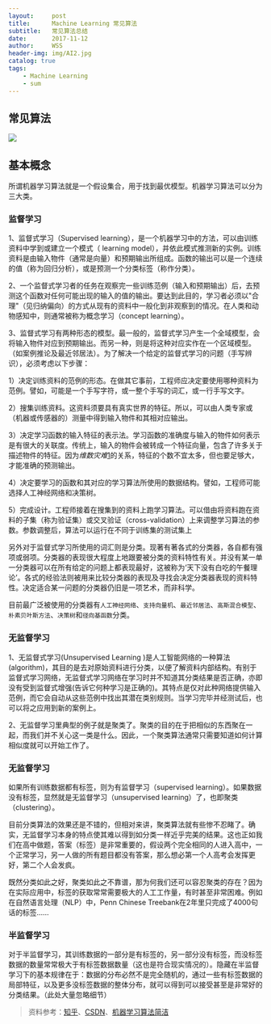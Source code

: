 ```yaml
---
layout:     post
title:      Machine Learning 常见算法
subtitle:   常见算法总结
date:       2017-11-12
author:     WSS
header-img: img/AI2.jpg
catalog: true
tags:
    - Machine Learning
    - sum
---
```



## 常见算法 ##

![](http://oyug2kd6x.bkt.clouddn.com//MachineLearning/SumMachineLeaningSum.jpeg)

## 基本概念 ##

所谓机器学习算法就是一个假设集合，用于找到最优模型。机器学习算法可以分为三大类。

### 监督学习 ###

1、监督式学习（Supervised learning），是一个机器学习中的方法，可以由训练资料中学到或建立一个模式（ learning model），并依此模式推测新的实例。训练资料是由输入物件（通常是向量）和预期输出所组成。函数的输出可以是一个连续的值（称为回归分析），或是预测一个分类标签（称作分类）。

2、一个监督式学习者的任务在观察完一些训练范例（输入和预期输出）后，去预测这个函数对任何可能出现的输入的值的输出。要达到此目的，学习者必须以"合理"（见归纳偏向）的方式从现有的资料中一般化到非观察到的情况。在人类和动物感知中，则通常被称为概念学习（concept learning）。

3、监督式学习有两种形态的模型。最一般的，监督式学习产生一个全域模型，会将输入物件对应到预期输出。而另一种，则是将这种对应实作在一个区域模型。（如案例推论及最近邻居法）。为了解决一个给定的监督式学习的问题（手写辨识），必须考虑以下步骤：

1）决定训练资料的范例的形态。在做其它事前，工程师应决定要使用哪种资料为范例。譬如，可能是一个手写字符，或一整个手写的词汇，或一行手写文字。

2）搜集训练资料。这资料须要具有真实世界的特征。所以，可以由人类专家或（机器或传感器的）测量中得到输入物件和其相对应输出。

3）决定学习函数的输入特征的表示法。学习函数的准确度与输入的物件如何表示是有很大的关联度。传统上，输入的物件会被转成一个特征向量，包含了许多关于描述物件的特征。因为*维数灾难*[1]的关系，特征的个数不宜太多，但也要足够大，才能准确的预测输出。

4）决定要学习的函数和其对应的学习算法所使用的数据结构。譬如，工程师可能选择人工神经网络和决策树。

5）完成设计。工程师接着在搜集到的资料上跑学习算法。可以借由将资料跑在资料的子集（称为验证集）或交叉验证（cross-validation）上来调整学习算法的参数。参数调整后，算法可以运行在不同于训练集的测试集上

另外对于监督式学习所使用的词汇则是分类。现著有著各式的分类器，各自都有强项或弱项。分类器的表现很大程度上地跟要被分类的资料特性有关。并没有某一单一分类器可以在所有给定的问题上都表现最好，这被称为‘天下没有白吃的午餐理论’。各式的经验法则被用来比较分类器的表现及寻找会决定分类器表现的资料特性。决定适合某一问题的分类器仍旧是一项艺术，而非科学。

目前最广泛被使用的分类器有`人工神经网络`、`支持向量机`、`最近邻居法`、`高斯混合模型`、`朴素贝叶斯方法`、`决策树`和`径向基函数`分类。


### 无监督学习 ###

1、无监督式学习(Unsupervised Learning )是人工智能网络的一种算法(algorithm)，其目的是去对原始资料进行分类，以便了解资料内部结构。有别于监督式学习网络，无监督式学习网络在学习时并不知道其分类结果是否正确，亦即没有受到监督式增强(告诉它何种学习是正确的)。其特点是仅对此种网络提供输入范例，而它会自动从这些范例中找出其潜在类别规则。当学习完毕并经测试后，也可以将之应用到新的案例上。

2、无监督学习里典型的例子就是聚类了。聚类的目的在于把相似的东西聚在一起，而我们并不关心这一类是什么。因此，一个聚类算法通常只需要知道如何计算相似度就可以开始工作了。


### 无监督学习 ###

如果所有训练数据都有标签，则为有监督学习（supervised learning）。如果数据没有标签，显然就是无监督学习（unsupervised learning）了，也即聚类（clustering）。

目前分类算法的效果还是不错的，但相对来讲，聚类算法就有些惨不忍睹了。确实，无监督学习本身的特点使其难以得到如分类一样近乎完美的结果。这也正如我们在高中做题，答案（标签）是非常重要的，假设两个完全相同的人进入高中，一个正常学习，另一人做的所有题目都没有答案，那么想必第一个人高考会发挥更好，第二个人会发疯。

既然分类如此之好，聚类如此之不靠谱，那为何我们还可以容忍聚类的存在？因为在实际应用中，标签的获取常常需要极大的人工工作量，有时甚至非常困难。例如在自然语言处理（NLP）中，Penn Chinese Treebank在2年里只完成了4000句话的标签……


### 半监督学习 ###


对于半监督学习，其训练数据的一部分是有标签的，另一部分没有标签，而没标签数据的数量常常极大于有标签数据数量（这也是符合现实情况的）。隐藏在半监督学习下的基本规律在于：数据的分布必然不是完全随机的，通过一些有标签数据的局部特征，以及更多没标签数据的整体分布，就可以得到可以接受甚至是非常好的分类结果。（此处大量忽略细节）



>[1]:在很多领域中，如采样、组合数学、机器学习和数据挖掘都有提及到这个名字的现象。这些问题的共同特色是当维数提高时，空间的体积提高太快，因而可用数据变得很稀疏。
>资料参考：[知乎](https://www.zhihu.com/question/23194489/answer/25028661)、[CSDN](http://blog.csdn.net/u011067360/article/details/24735415)、[机器学习算法简洁](http://www.sohu.com/a/204045338_610300)